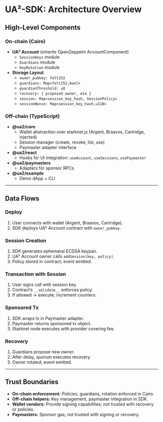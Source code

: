 # UA²-SDK: Architecture Overview

## High-Level Components

### On-chain (Cairo)
- **UA² Account** (inherits OpenZeppelin AccountComponent)
  - `SessionKeys` module
  - `Guardians` module
  - `KeyRotation` module
- **Storage Layout**
  - `owner_pubkey: felt252`
  - `guardians: Map<felt252,bool>`
  - `guardianThreshold: u8`
  - `recovery: { proposed_owner, eta }`
  - `session: Map<session_key_hash, SessionPolicy>`
  - `sessionNonce: Map<session_key_hash,u128>`

### Off-chain (TypeScript)
- **@ua2/core**
  - Wallet abstraction over starknet.js (Argent, Braavos, Cartridge, injected)
  - Session manager (create, revoke, list, use)
  - Paymaster adapter interface
- **@ua2/react**
  - Hooks for UI integration: `useAccount`, `useSessions`, `usePaymaster`
- **@ua2/paymasters**
  - Adapters for sponsor RPCs
- **@ua2/example**
  - Demo dApp + CLI

---

## Data Flows

### Deploy
1. User connects with wallet (Argent, Braavos, Cartridge).
2. SDK deploys UA² Account contract with `owner_pubkey`.

### Session Creation
1. SDK generates ephemeral ECDSA keypair.
2. UA² Account owner calls `addSession(key, policy)`.
3. Policy stored in contract; event emitted.

### Transaction with Session
1. User signs call with session key.
2. Contract’s `__validate__` enforces policy.
3. If allowed → execute; increment counters.

### Sponsored Tx
1. SDK wraps tx in Paymaster adapter.
2. Paymaster returns sponsored tx object.
3. Starknet node executes with provider covering fee.

### Recovery
1. Guardians propose new owner.
2. After delay, quorum executes recovery.
3. Owner rotated; event emitted.

---

## Trust Boundaries

- **On-chain enforcement:** Policies, guardians, rotation enforced in Cairo.
- **Off-chain helpers:** Key management, paymaster integration in SDK.
- **Wallet vendors:** Provide signing capabilities; not trusted with recovery or policies.
- **Paymasters:** Sponsor gas; not trusted with signing or recovery.

